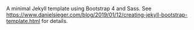 A minimal Jekyll template using Bootstrap 4 and
Sass. See
<https://www.danielsieger.com/blog/2019/01/12/creating-jekyll-bootstrap-template.html> for details.

